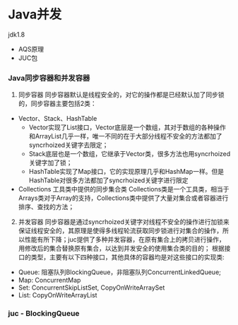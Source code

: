 # Java并发

jdk1.8
- AQS原理
- JUC包

### Java同步容器和并发容器
1. 同步容器
同步容器默认是线程安全的，对它的操作都是已经默认加了同步锁的，同步容器主要包括2类：
- Vector、Stack、HashTable
	- Vector实现了List接口，Vector底层是一个数组，其对于数组的各种操作和ArrayList几乎一样，唯一不同的在于大部分线程不安全的方法都加了syncrhoized关键字去限定；
	- Stack底层也是一个数组，它继承于Vector类，很多方法也用syncrhoized关键字加了锁；
	- HashTable实现了Map接口，它的实现原理几乎和HashMap一样。但是HashTable对很多方法都加了syncrhoized关键字进行限定
- Collections 工具类中提供的同步集合类
Collections类是一个工具类，相当于Arrays类对于Array的支持，Collections类中提供了大量对集合或者容器进行排序、查找的方法；
2. 并发容器
同步容器是通过syncrhoized关键字对线程不安全的操作进行加锁来保证线程安全的，其原理是使得多线程轮流获取同步锁进行对集合的操作，所以性能有所下降；juc提供了多种并发容器，在原有集合上的拷贝进行操作，用修改后的集合替换原有集合，以达到并发安全的使用集合类的目的；
根据接口的类型，主要有以下四种接口，其他具体的容器均是对这些接口的实现类:
- Queue: 阻塞队列BlockingQueue，非阻塞队列ConcurrentLinkedQueue;
- Map: ConcurrentMap
- Set: ConcurrentSkipListSet, CopyOnWriteArraySet
- List: CopyOnWriteArrayList

### juc - BlockingQueue
